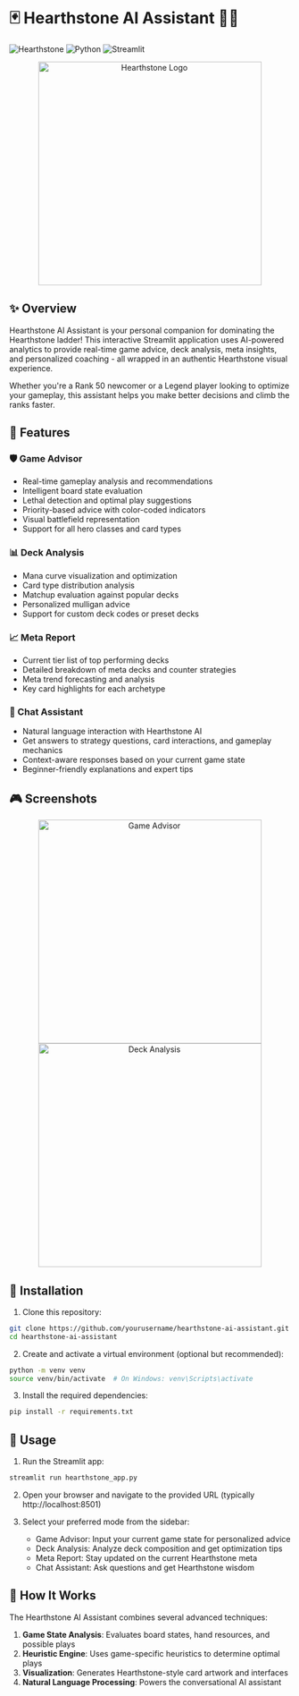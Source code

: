 # 🃏 Hearthstone AI Assistant 🧙‍♂️

![Hearthstone](https://img.shields.io/badge/Hearthstone-AI%20Assistant-orange?style=for-the-badge&logo=battle.net)
![Python](https://img.shields.io/badge/Python-3.8+-blue?style=for-the-badge&logo=python)
![Streamlit](https://img.shields.io/badge/Streamlit-App-red?style=for-the-badge&logo=streamlit)

<p align="center">
  <img src="https://www.pngall.com/wp-content/uploads/13/Hearthstone-Logo-PNG-Image.png" alt="Hearthstone Logo" width="400"/>
</p>

## ✨ Overview

Hearthstone AI Assistant is your personal companion for dominating the Hearthstone ladder! This interactive Streamlit application uses AI-powered analytics to provide real-time game advice, deck analysis, meta insights, and personalized coaching - all wrapped in an authentic Hearthstone visual experience.

Whether you're a Rank 50 newcomer or a Legend player looking to optimize your gameplay, this assistant helps you make better decisions and climb the ranks faster.

## 🌟 Features

### 🛡️ Game Advisor
- Real-time gameplay analysis and recommendations
- Intelligent board state evaluation
- Lethal detection and optimal play suggestions
- Priority-based advice with color-coded indicators
- Visual battlefield representation
- Support for all hero classes and card types

### 📊 Deck Analysis
- Mana curve visualization and optimization
- Card type distribution analysis
- Matchup evaluation against popular decks
- Personalized mulligan advice
- Support for custom deck codes or preset decks

### 📈 Meta Report
- Current tier list of top performing decks
- Detailed breakdown of meta decks and counter strategies
- Meta trend forecasting and analysis
- Key card highlights for each archetype

### 💬 Chat Assistant
- Natural language interaction with Hearthstone AI
- Get answers to strategy questions, card interactions, and gameplay mechanics
- Context-aware responses based on your current game state
- Beginner-friendly explanations and expert tips

## 🎮 Screenshots

<p align="center">
  <img src="https://i.imgur.com/example1.png" alt="Game Advisor" width="400"/>
  <img src="https://i.imgur.com/example2.png" alt="Deck Analysis" width="400"/>
</p>

## 🔧 Installation

1. Clone this repository:
```bash
git clone https://github.com/yourusername/hearthstone-ai-assistant.git
cd hearthstone-ai-assistant
```

2. Create and activate a virtual environment (optional but recommended):
```bash
python -m venv venv
source venv/bin/activate  # On Windows: venv\Scripts\activate
```

3. Install the required dependencies:
```bash
pip install -r requirements.txt
```

## 🚀 Usage

1. Run the Streamlit app:
```bash
streamlit run hearthstone_app.py
```

2. Open your browser and navigate to the provided URL (typically http://localhost:8501)

3. Select your preferred mode from the sidebar:
   - Game Advisor: Input your current game state for personalized advice
   - Deck Analysis: Analyze deck composition and get optimization tips
   - Meta Report: Stay updated on the current Hearthstone meta
   - Chat Assistant: Ask questions and get Hearthstone wisdom

## 🧩 How It Works

The Hearthstone AI Assistant combines several advanced techniques:

1. **Game State Analysis**: Evaluates board states, hand resources, and possible plays
2. **Heuristic Engine**: Uses game-specific heuristics to determine optimal plays
3. **Visualization**: Generates Hearthstone-style card artwork and interfaces
4. **Natural Language Processing**: Powers the conversational AI assistant